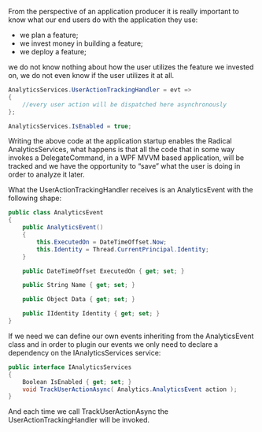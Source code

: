 From the perspective of an application producer it is really important to know what our end users do with the application they use:

* we plan a feature;
* we invest money in building a feature;
* we deploy a feature;

we do not know nothing about how the user utilizes the feature we invested on, we do not even know if the user utilizes it at all.

```c#
AnalyticsServices.UserActionTrackingHandler = evt =>
{
    //every user action will be dispatched here asynchronously    
};

AnalyticsServices.IsEnabled = true;
```

Writing the above code at the application startup enables the Radical AnalyticsServices, what happens is that all the code that in some way invokes a DelegateCommand, in a WPF MVVM based application, will be tracked and we have the opportunity to “save” what the user is doing in order to analyze it later.

What the UserActionTrackingHandler receives is an AnalyticsEvent with the following shape:

```c#
public class AnalyticsEvent
{
    public AnalyticsEvent()
    {
        this.ExecutedOn = DateTimeOffset.Now;
        this.Identity = Thread.CurrentPrincipal.Identity;
    }

    public DateTimeOffset ExecutedOn { get; set; }

    public String Name { get; set; }

    public Object Data { get; set; }

    public IIdentity Identity { get; set; }
}
```

If we need we can define our own events inheriting from the AnalyticsEvent class and in order to plugin our events we only need to declare a dependency on the IAnalyticsServices service:

```c#
public interface IAnalyticsServices
{
    Boolean IsEnabled { get; set; }
    void TrackUserActionAsync( Analytics.AnalyticsEvent action );
}
```

And each time we call TrackUserActionAsync the UserActionTrackingHandler will be invoked.